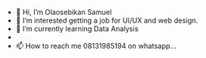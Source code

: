 - 👋 Hi, I’m Olaosebikan Samuel
- 👀 I’m interested getting a job for UI/UX and web design.
- 🌱 I’m currently learning Data Analysis
-
- 📫 How to reach me 08131985194 on whatsapp...

<!---
Olasamz/Olasamz is a ✨ special ✨ repository because its `README.md` (this file) appears on your GitHub profile.
You can click the Preview link to take a look at your changes.
--->
